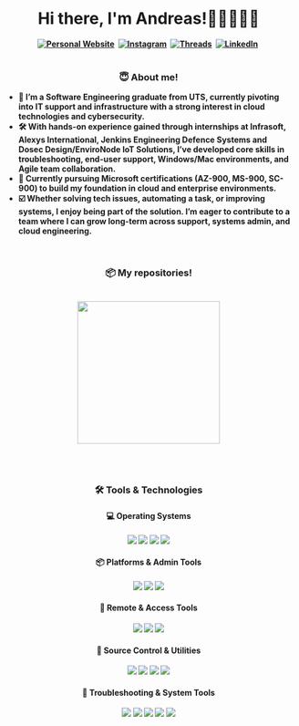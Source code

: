 <h1 align="center"><b>Hi there, I'm Andreas!👋🏼👨🏻‍💻</h1>

<div align="center">
  <a href="https://skottydeveloper.com/"><img src="https://img.shields.io/badge/PERSONAL WEBSITE-00D100?style=for-the-badge&logoColor=white" alt="Personal Website" /></a>&nbsp;
  <a href="https://instagram.com/skottydeveloper"><img src="https://img.shields.io/badge/Instagram-E4405F?style=for-the-badge&logo=instagram&logoColor=white" alt="Instagram" /></a>&nbsp;
  <a href="https://www.threads.net/@skottydeveloper"><img src="https://img.shields.io/badge/Threads-000000?style=for-the-badge&logo=Threads&logoColor=white" alt="Threads" /></a>&nbsp;
  <a href="https://linkedin.com/in/andreas-skotadis/"><img src="https://img.shields.io/badge/linkedin-0A66C2?style=for-the-badge&logo=LinkedIn&logoColor=white" alt="LinkedIn" /></a>&nbsp;
</div>

<br />
  
<h3 align="center">😇 About me!</h3>
  
- :raising_hand: I’m a Software Engineering graduate from UTS, currently pivoting into IT support and infrastructure with a strong interest in cloud technologies and cybersecurity.
- :hammer_and_wrench: With hands-on experience gained through internships at Infrasoft, Alexys International, Jenkins Engineering Defence Systems and Dosec Design/EnviroNode IoT Solutions, I’ve developed core skills in troubleshooting, end-user support, Windows/Mac environments, and Agile team collaboration.
- :speech_balloon: Currently pursuing Microsoft certifications (AZ-900, MS-900, SC-900) to build my foundation in cloud and enterprise environments.
- :ballot_box_with_check: Whether solving tech issues, automating a task, or improving systems, I enjoy being part of the solution. I’m eager to contribute to a team where I can grow long-term across support, systems admin, and cloud engineering.

<br />
  
<h3 align="center">📦 My repositories!</h3>
  
<br />
  
<div align="center">
  <a href="https://github.com/skottydeveloper/Javascript"><img width="250" src="https://github-readme-stats.vercel.app/api/pin/?username=skottydeveloper&repo=Javascript&theme=tokyonight" /></a>
</div>
  
<br /><br />
  
<h3 align="center">🛠️ Tools & Technologies</h3>

<h4 align="center">💻 Operating Systems</h4>
<div align="center">
  <img src="https://img.shields.io/badge/Linux-222222?style=for-the-badge&logo=Linux&logoColor=FCC624" />
  <img src="https://img.shields.io/badge/macOS-000000?style=for-the-badge&logo=macOS&logoColor=FFFFFF" />
  <img src="https://img.shields.io/badge/Windows%207%2F10%2F11-0078D6?style=for-the-badge&logo=windows&logoColor=white" />
  <img src="https://img.shields.io/badge/-WSL-4D4D4D?&style=for-the-badge&logo=Linux&logoColor=white" />
</div>

<h4 align="center">📦 Platforms & Admin Tools</h4>
<div align="center">
  <img src="https://img.shields.io/badge/Microsoft_365-D83B01?style=for-the-badge&logo=microsoft&logoColor=white" />
  <img src="https://img.shields.io/badge/Azure-0078D4?style=for-the-badge&logo=microsoftazure&logoColor=white" />
  <img src="https://img.shields.io/badge/Intune-0078D4?style=for-the-badge&logo=microsoft&logoColor=white" />
</div>

<h4 align="center">🔗 Remote & Access Tools</h4>
<div align="center">
  <img src="https://img.shields.io/badge/RDP-0078D4?style=for-the-badge&logo=windows&logoColor=white" />
  <img src="https://img.shields.io/badge/TeamViewer-0E8EE9?style=for-the-badge&logo=teamviewer&logoColor=white" />
  <img src="https://img.shields.io/badge/Zoom-0B5CFF?style=for-the-badge&logo=Zoom&logoColor=FFFFFF" />
</div>

<h4 align="center">🥫 Source Control & Utilities</h4>
<div align="center">
  <img src="https://img.shields.io/badge/-Git-F05032?&style=for-the-badge&logo=Git&logoColor=white" />
  <img src="https://img.shields.io/badge/-GitHub-181717?&style=for-the-badge&logo=GitHub&logoColor=white" />
  <img src="https://img.shields.io/badge/-SourceTree-0052CC?&style=for-the-badge&logo=SourceTree&logoColor=white" />
  <img src="https://img.shields.io/badge/-Visual Studio Code-007ACC?&style=for-the-badge&logo=Visual+Studio+Code&logoColor=white" />
</div>

<h4 align="center">🧰 Troubleshooting & System Tools</h4>
<div align="center">
  <img src="https://img.shields.io/badge/-Bash-4EAA25?&style=for-the-badge&logo=GNU+Bash&logoColor=white" />
  <img src="https://img.shields.io/badge/Command_Line-000000?style=for-the-badge&logo=windowsterminal&logoColor=white" />
  <img src="https://img.shields.io/badge/PowerShell-5391FE?style=for-the-badge&logo=powershell&logoColor=white" />
  <img src="https://img.shields.io/badge/-Shell-222222?&style=for-the-badge&logo=shell_script&logoColor=white" />
  <img src="https://img.shields.io/badge/-Wireshark-1679A7?&style=for-the-badge&logo=Wireshark&logoColor=white" />
</div>
    
<br />
